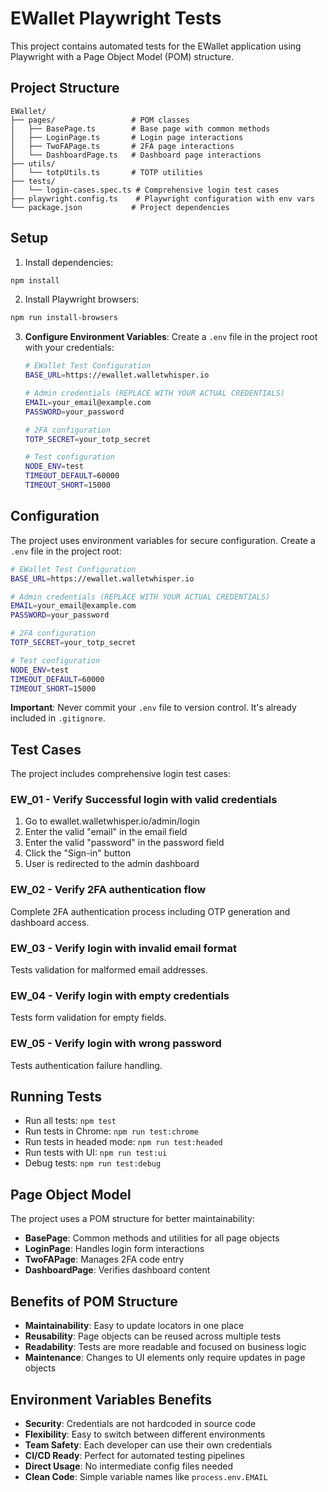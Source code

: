 # EWallet Playwright Tests

This project contains automated tests for the EWallet application using Playwright with a Page Object Model (POM) structure.

## Project Structure

```
EWallet/
├── pages/                 # POM classes
│   ├── BasePage.ts        # Base page with common methods
│   ├── LoginPage.ts       # Login page interactions
│   ├── TwoFAPage.ts       # 2FA page interactions
│   └── DashboardPage.ts   # Dashboard page interactions
├── utils/
│   └── totpUtils.ts       # TOTP utilities
├── tests/
│   └── login-cases.spec.ts # Comprehensive login test cases
├── playwright.config.ts    # Playwright configuration with env vars
└── package.json           # Project dependencies
```

## Setup

1. Install dependencies:
```bash
npm install
```

2. Install Playwright browsers:
```bash
npm run install-browsers
```

3. **Configure Environment Variables**:
   Create a `.env` file in the project root with your credentials:
   ```bash
   # EWallet Test Configuration
   BASE_URL=https://ewallet.walletwhisper.io
   
   # Admin credentials (REPLACE WITH YOUR ACTUAL CREDENTIALS)
   EMAIL=your_email@example.com
   PASSWORD=your_password
   
   # 2FA configuration
   TOTP_SECRET=your_totp_secret
   
   # Test configuration
   NODE_ENV=test
   TIMEOUT_DEFAULT=60000
   TIMEOUT_SHORT=15000
   ```

## Configuration

The project uses environment variables for secure configuration. Create a `.env` file in the project root:

```bash
# EWallet Test Configuration
BASE_URL=https://ewallet.walletwhisper.io

# Admin credentials (REPLACE WITH YOUR ACTUAL CREDENTIALS)
EMAIL=your_email@example.com
PASSWORD=your_password

# 2FA configuration
TOTP_SECRET=your_totp_secret

# Test configuration
NODE_ENV=test
TIMEOUT_DEFAULT=60000
TIMEOUT_SHORT=15000
```

**Important**: Never commit your `.env` file to version control. It's already included in `.gitignore`.

## Test Cases

The project includes comprehensive login test cases:

### EW_01 - Verify Successful login with valid credentials
1. Go to ewallet.walletwhisper.io/admin/login
2. Enter the valid "email" in the email field
3. Enter the valid "password" in the password field
4. Click the "Sign-in" button
5. User is redirected to the admin dashboard

### EW_02 - Verify 2FA authentication flow
Complete 2FA authentication process including OTP generation and dashboard access.

### EW_03 - Verify login with invalid email format
Tests validation for malformed email addresses.

### EW_04 - Verify login with empty credentials
Tests form validation for empty fields.

### EW_05 - Verify login with wrong password
Tests authentication failure handling.

## Running Tests

- Run all tests: `npm test`
- Run tests in Chrome: `npm run test:chrome`
- Run tests in headed mode: `npm run test:headed`
- Run tests with UI: `npm run test:ui`
- Debug tests: `npm run test:debug`

## Page Object Model

The project uses a POM structure for better maintainability:

- **BasePage**: Common methods and utilities for all page objects
- **LoginPage**: Handles login form interactions
- **TwoFAPage**: Manages 2FA code entry
- **DashboardPage**: Verifies dashboard content

## Benefits of POM Structure

- **Maintainability**: Easy to update locators in one place
- **Reusability**: Page objects can be reused across multiple tests
- **Readability**: Tests are more readable and focused on business logic
- **Maintenance**: Changes to UI elements only require updates in page objects

## Environment Variables Benefits

- **Security**: Credentials are not hardcoded in source code
- **Flexibility**: Easy to switch between different environments
- **Team Safety**: Each developer can use their own credentials
- **CI/CD Ready**: Perfect for automated testing pipelines
- **Direct Usage**: No intermediate config files needed
- **Clean Code**: Simple variable names like `process.env.EMAIL`
